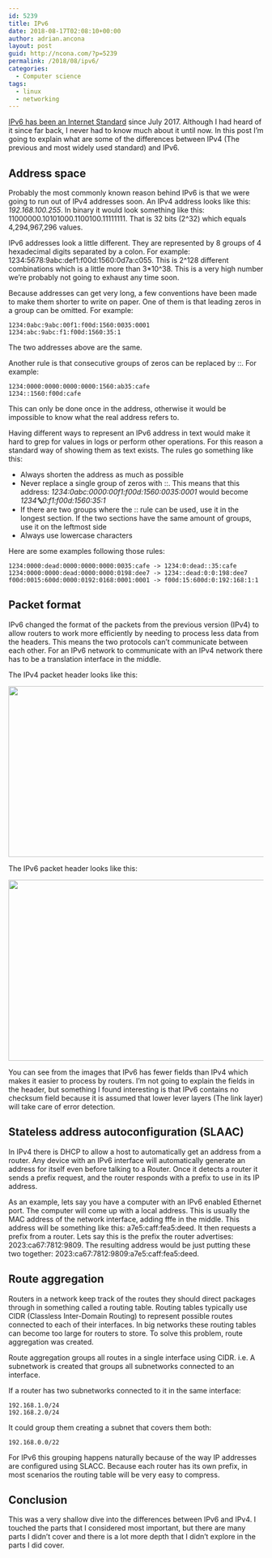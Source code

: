 ```yaml
---
id: 5239
title: IPv6
date: 2018-08-17T02:08:10+00:00
author: adrian.ancona
layout: post
guid: http://ncona.com/?p=5239
permalink: /2018/08/ipv6/
categories:
  - Computer science
tags:
  - linux
  - networking
---
```

[IPv6 has been an Internet Standard](https://tools.ietf.org/html/rfc8200) since July 2017. Although I had heard of it since far back, I never had to know much about it until now. In this post I&#8217;m going to explain what are some of the differences between IPv4 (The previous and most widely used standard) and IPv6.

## Address space

Probably the most commonly known reason behind IPv6 is that we were going to run out of IPv4 addresses soon. An IPv4 address looks like this: _192.168.100.255_. In binary it would look something like this: 11000000.10101000.1100100.11111111. That is 32 bits (2^32) which equals 4,294,967,296 values.

IPv6 addresses look a little different. They are represented by 8 groups of 4 hexadecimal digits separated by a colon. For example: 1234:5678:9abc:def1:f00d:1560:0d7a:c055. This is 2^128 different combinations which is a little more than 3*10^38. This is a very high number we&#8217;re probably not going to exhaust any time soon.

Because addresses can get very long, a few conventions have been made to make them shorter to write on paper. One of them is that leading zeros in a group can be omitted. For example:

```
1234:0abc:9abc:00f1:f00d:1560:0035:0001
1234:abc:9abc:f1:f00d:1560:35:1
```

The two addresses above are the same.

<!--more-->

Another rule is that consecutive groups of zeros can be replaced by ::. For example:

```
1234:0000:0000:0000:0000:1560:ab35:cafe
1234::1560:f00d:cafe
```

This can only be done once in the address, otherwise it would be impossible to know what the real address refers to.

Having different ways to represent an IPv6 address in text would make it hard to grep for values in logs or perform other operations. For this reason a standard way of showing them as text exists. The rules go something like this:

  * Always shorten the address as much as possible
  * Never replace a single group of zeros with ::. This means that this address: _1234:0abc:0000:00f1:f00d:1560:0035:0001_ would become _1234:abc:0:f1:f00d:1560:35:1_
  * If there are two groups where the :: rule can be used, use it in the longest section. If the two sections have the same amount of groups, use it on the leftmost side
  * Always use lowercase characters

Here are some examples following those rules:

```
1234:0000:dead:0000:0000:0000:0035:cafe -> 1234:0:dead::35:cafe
1234:0000:0000:dead:0000:0000:0198:dee7 -> 1234::dead:0:0:198:dee7
f00d:0015:600d:0000:0192:0168:0001:0001 -> f00d:15:600d:0:192:168:1:1
```

## Packet format

IPv6 changed the format of the packets from the previous version (IPv4) to allow routers to work more efficiently by needing to process less data from the headers. This means the two protocols can&#8217;t communicate between each other. For an IPv6 network to communicate with an IPv4 network there has to be a translation interface in the middle.

The IPv4 packet header looks like this:

[<img src="https://storage.googleapis.com/ncona-media/2018/08/0fc7a992-screenshot-from-2018-08-11-18-54-26.png" alt="" width="1117" height="337" class="alignnone size-full wp-image-5244" srcset="https://storage.googleapis.com/ncona-media/2018/08/0fc7a992-screenshot-from-2018-08-11-18-54-26.png 1117w, https://storage.googleapis.com/ncona-media/2018/08/0fc7a992-screenshot-from-2018-08-11-18-54-26-300x91.png 300w, https://storage.googleapis.com/ncona-media/2018/08/0fc7a992-screenshot-from-2018-08-11-18-54-26-768x232.png 768w, https://storage.googleapis.com/ncona-media/2018/08/0fc7a992-screenshot-from-2018-08-11-18-54-26-1024x309.png 1024w" sizes="(max-width: 1117px) 100vw, 1117px" />](https://storage.googleapis.com/ncona-media/2018/08/0fc7a992-screenshot-from-2018-08-11-18-54-26.png)

The IPv6 packet header looks like this:

[<img src="https://storage.googleapis.com/ncona-media/2018/08/dc471088-screenshot-from-2018-08-11-18-55-05.png" alt="" width="1106" height="357" class="alignnone size-full wp-image-5245" srcset="https://storage.googleapis.com/ncona-media/2018/08/dc471088-screenshot-from-2018-08-11-18-55-05.png 1106w, https://storage.googleapis.com/ncona-media/2018/08/dc471088-screenshot-from-2018-08-11-18-55-05-300x97.png 300w, https://storage.googleapis.com/ncona-media/2018/08/dc471088-screenshot-from-2018-08-11-18-55-05-768x248.png 768w, https://storage.googleapis.com/ncona-media/2018/08/dc471088-screenshot-from-2018-08-11-18-55-05-1024x331.png 1024w, https://storage.googleapis.com/ncona-media/2018/08/dc471088-screenshot-from-2018-08-11-18-55-05-620x200.png 620w" sizes="(max-width: 1106px) 100vw, 1106px" />](https://storage.googleapis.com/ncona-media/2018/08/dc471088-screenshot-from-2018-08-11-18-55-05.png)

You can see from the images that IPv6 has fewer fields than IPv4 which makes it easier to process by routers. I&#8217;m not going to explain the fields in the header, but something I found interesting is that IPv6 contains no checksum field because it is assumed that lower lever layers (The link layer) will take care of error detection.

## Stateless address autoconfiguration (SLAAC)

In IPv4 there is DHCP to allow a host to automatically get an address from a router. Any device with an IPv6 interface will automatically generate an address for itself even before talking to a Router. Once it detects a router it sends a prefix request, and the router responds with a prefix to use in its IP address.

As an example, lets say you have a computer with an IPv6 enabled Ethernet port. The computer will come up with a local address. This is usually the MAC address of the network interface, adding fffe in the middle. This address will be something like this: a7e5:caff:fea5:deed. It then requests a prefix from a router. Lets say this is the prefix the router advertises: 2023:ca67:7812:9809. The resulting address would be just putting these two together: 2023:ca67:7812:9809:a7e5:caff:fea5:deed.

## Route aggregation

Routers in a network keep track of the routes they should direct packages through in something called a routing table. Routing tables typically use CIDR (Classless Inter-Domain Routing) to represent possible routes connected to each of their interfaces. In big networks these routing tables can become too large for routers to store. To solve this problem, route aggregation was created.

Route aggregation groups all routes in a single interface using CIDR. i.e. A subnetwork is created that groups all subnetworks connected to an interface.

If a router has two subnetworks connected to it in the same interface:

```
192.168.1.0/24
192.168.2.0/24
```

It could group them creating a subnet that covers them both:

```
192.168.0.0/22
```

For IPv6 this grouping happens naturally because of the way IP addresses are configured using SLACC. Because each router has its own prefix, in most scenarios the routing table will be very easy to compress.

## Conclusion

This was a very shallow dive into the differences between IPv6 and IPv4. I touched the parts that I considered most important, but there are many parts I didn&#8217;t cover and there is a lot more depth that I didn&#8217;t explore in the parts I did cover.
